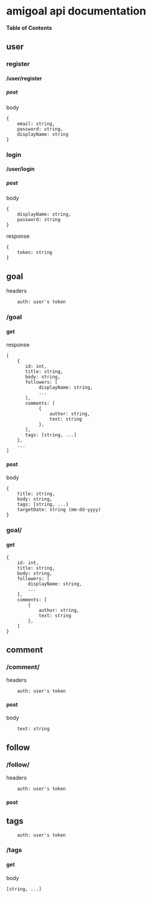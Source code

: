 # amigoal api documentation
__Table of Contents__
## user
### register
#### /user/register
##### post
body
```
{
    email: string,
    password: string,
    displayName: string
}
```
### login
#### /user/login
##### post
body
```
{
    displayName: string,
    password: string
}
```
response
```
{
    token: string
}
```
## goal
headers
```
    auth: user's token
```
### /goal
#### get
response
```
[
    {
       id: int,
       title: string,
       body: string,
       followers: [
            displayName: string,
            ...
       ],
       comments: [
            {
                author: string,
                text: string
            },
       ],
       tags: [string, ...]
    },
    ...
]
```
#### post
body
```
{
    title: string,
    body: string,
    tags: [string, ...]
    targetDate: string (mm-dd-yyyy)
}
```
### goal/<goalId>
#### get
```
{
    id: int,
    title: string,
    body: string,
    followers: [
        displayName: string,
        ...
    ],
    comments: [
        {
            author: string,
            text: string
        },
    ]
}
```
## comment
### /comment/<goalId>
headers
```
    auth: user's token
```
#### post
body
```
    text: string
```
## follow
### /follow/<goalId>
headers
```
    auth: user's token
```
#### post
## tags
```
    auth: user's token
```
### /tags
#### get
body
```
[string, ...]
```
